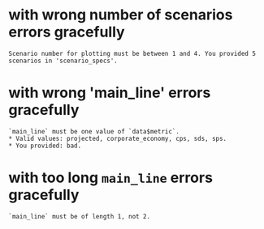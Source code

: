 # with wrong number of scenarios errors gracefully

    Scenario number for plotting must be between 1 and 4. You provided 5 scenarios in 'scenario_specs'.

# with wrong 'main_line' errors gracefully

    `main_line` must be one value of `data$metric`.
    * Valid values: projected, corporate_economy, cps, sds, sps.
    * You provided: bad.

# with too long `main_line` errors gracefully

    `main_line` must be of length 1, not 2.

